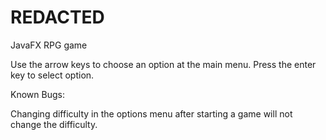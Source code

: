 # REDACTED
JavaFX RPG game

Use the arrow keys to choose an option at the main menu.
Press the enter key to select option.

Known Bugs:

Changing difficulty in the options menu after starting a game will not change the difficulty.
